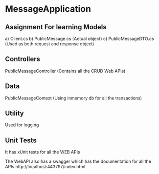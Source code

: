 # MessageApplication
Assignment For learning
Models
------
  a) Client.cs
  b) PublicMessage.cs (Actual object)
  c) PublicMessageDTO.cs (Used as both request and response object)

Controllers
------------
PublicMessageController (Contains all the CRUD Web APIs)

Data
------
PublicMessageContext (Using inmemory db for all the transactions)

Utility
--------
Used for logging

Unit Tests
-----------
It has xUnit tests for all the WEB APIs


The WebAPI also has a swagger which has the documentation for all the APIs
http://localhost:443797/index.html

